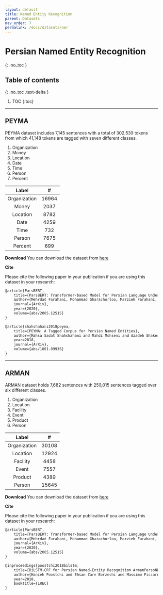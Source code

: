 ```yaml
---
layout: default
title: Named Entity Recognition
parent: Datasets
nav_order: 7
permalink: /docs/datasets/ner
---
```


# Persian Named Entity Recognition
{: .no_toc }

## Table of contents
{: .no_toc .text-delta }

1. TOC
{:toc}

---

## PEYMA

PEYMA dataset includes 7,145 sentences with a total of 302,530 tokens from which 41,148 tokens are tagged with seven different classes.

1. Organization
2. Money
3. Location
4. Date
5. Time
6. Person
7. Percent


|     Label    |   #   |
|:------------:|:-----:|
| Organization | 16964 |
|     Money    |  2037 |
|   Location   |  8782 |
|     Date     |  4259 |
|     Time     |  732  |
|    Person    |  7675 |
|    Percent   |  699  |



**Download**
You can download the dataset from [here](https://bit.ly/36w9VFj)

**Cite**

Please cite the following paper in your publication if you are using this dataset in your research:



```markdown
@article{ParsBERT,
    title={ParsBERT: Transformer-based Model for Persian Language Understanding},
    author={Mehrdad Farahani, Mohammad Gharachorloo, Marzieh Farahani, Mohammad Manthouri},
    journal={ArXiv},
    year={2020},
    volume={abs/2005.12515}
}

@article{shahshahani2018peyma,
    title={PEYMA: A Tagged Corpus for Persian Named Entities},
    author={Mahsa Sadat Shahshahani and Mahdi Mohseni and Azadeh Shakery and Heshaam Faili},
    year=2018,
    journal={ArXiv},
    volume={abs/1801.09936}
}
```

---

## ARMAN

ARMAN dataset holds 7,682 sentences with 250,015 sentences tagged over six different classes.

1. Organization
2. Location
3. Facility
4. Event
5. Product
6. Person


|     Label    |   #   |
|:------------:|:-----:|
| Organization | 30108 |
|   Location   | 12924 |
|   Facility   |  4458 |
|     Event    |  7557 |
|    Product   |  4389 |
|    Person    | 15645 |



**Download**
You can download the dataset from [here](https://bit.ly/3c5hlAK)

**Cite**

Please cite the following paper in your publication if you are using this dataset in your research:



```markdown
@article{ParsBERT,
    title={ParsBERT: Transformer-based Model for Persian Language Understanding},
    author={Mehrdad Farahani, Mohammad Gharachorloo, Marzieh Farahani, Mohammad Manthouri},
    journal={ArXiv},
    year={2020},
    volume={abs/2005.12515}
}

@inproceedings{poostchi2018bilstm,
    title={BiLSTM-CRF for Persian Named-Entity Recognition ArmanPersoNERCorpus: the First Entity-Annotated Persian Dataset},
    author={Hanieh Poostchi and Ehsan Zare Borzeshi and Massimo Piccardi},
    year=2018,
    booktitle={LREC}
}
```